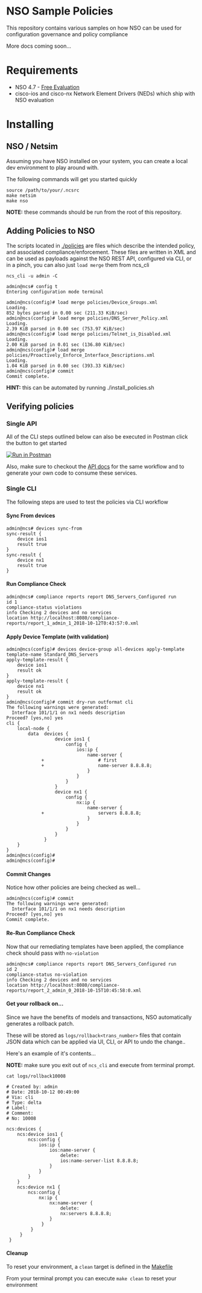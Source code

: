 # NSO Sample Policies

This repository contains various samples on how NSO can be used for configuration governance and policy compliance

More docs coming soon...

# Requirements

* NSO 4.7 - [Free Evaluation](https://developer.cisco.com/site/nso/)
* cisco-ios and cisco-nx Network Element Drivers (NEDs) which ship with NSO evaluation


# Installing


## NSO / Netsim

Assuming you have NSO installed on your system, you can
create a local dev environment to play around with.

The following commands will get you started quickly

```
source /path/to/your/.ncsrc
make netsim
make nso
```

**NOTE:** these commands should be run from the root of this repository.


## Adding Policies to NSO

The scripts located in [./policies](./policies)  are files which describe the intended policy, and associated compliance/enforcement. These files are written in XML
and can be used as payloads against the NSO REST API, configured via CLI, or
in a pinch, you can also just `load merge` them from ncs_cli

```
ncs_cli -u admin -C

admin@ncs# config t
Entering configuration mode terminal

admin@ncs(config)# load merge policies/Device_Groups.xml
Loading.
852 bytes parsed in 0.00 sec (211.33 KiB/sec)
admin@ncs(config)# load merge policies/DNS_Server_Policy.xml
Loading.
2.39 KiB parsed in 0.00 sec (753.97 KiB/sec)
admin@ncs(config)# load merge policies/Telnet_is_Disabled.xml
Loading.
2.00 KiB parsed in 0.01 sec (136.80 KiB/sec)
admin@ncs(config)# load merge policies/Proactively_Enforce_Interface_Descriptions.xml
Loading.
1.04 KiB parsed in 0.00 sec (393.33 KiB/sec)
admin@ncs(config)# commit
Commit complete.

```

**HINT:** this can be automated by running ./install_policies.sh


## Verifying policies

### Single API

All of the CLI steps outlined below can also be executed in Postman click the button to get started

[![Run in Postman](https://run.pstmn.io/button.svg)](https://app.getpostman.com/run-collection/f9d64ed367d243419f95#?env%5Blocal%20NSO%5D=W3siZW5hYmxlZCI6dHJ1ZSwia2V5IjoidXNlcm5hbWUiLCJ2YWx1ZSI6ImFkbWluIiwidHlwZSI6InRleHQifSx7ImVuYWJsZWQiOnRydWUsImtleSI6InBhc3N3b3JkIiwidmFsdWUiOiJhZG1pbiIsInR5cGUiOiJ0ZXh0In0seyJlbmFibGVkIjp0cnVlLCJrZXkiOiJzZXJ2ZXIiLCJ2YWx1ZSI6ImxvY2FsaG9zdCIsInR5cGUiOiJ0ZXh0In0seyJlbmFibGVkIjp0cnVlLCJrZXkiOiJwb3J0IiwidmFsdWUiOiI4MDgwIiwidHlwZSI6InRleHQifV0=)

Also, make sure to checkout the [API docs](https://documenter.getpostman.com/view/23187/RWgqWK3D) for the same workflow and to generate your own code to consume these services.

### Single CLI

The following steps are used to test the policies via CLI workflow

#### Sync From devices
```
admin@ncs# devices sync-from
sync-result {
    device ios1
    result true
}
sync-result {
    device nx1
    result true
}
```

#### Run Compliance Check

```
admin@ncs# compliance reports report DNS_Servers_Configured run
id 1
compliance-status violations
info Checking 2 devices and no services
location http://localhost:8080/compliance-reports/report_1_admin_1_2018-10-12T0:43:57:0.xml
```

#### Apply Device Template (with validation)
```
admin@ncs(config)# devices device-group all-devices apply-template template-name Standard_DNS_Servers
apply-template-result {
    device ios1
    result ok
}
apply-template-result {
    device nx1
    result ok
}
admin@ncs(config)# commit dry-run outformat cli   
The following warnings were generated:
  Interface 101/1/1 on nx1 needs description
Proceed? [yes,no] yes
cli {
    local-node {
        data  devices {
                  device ios1 {
                      config {
                          ios:ip {
                              name-server {
             +                    # first
             +                    name-server 8.8.8.8;
                              }
                          }
                      }
                  }
                  device nx1 {
                      config {
                          nx:ip {
                              name-server {
             +                    servers 8.8.8.8;
                              }
                          }
                      }
                  }
              }
    }
}
admin@ncs(config)#
admin@ncs(config)#

```

#### Commit Changes

Notice how other policies are being checked as well...

```
admin@ncs(config)# commit
The following warnings were generated:
  Interface 101/1/1 on nx1 needs description
Proceed? [yes,no] yes
Commit complete.

```

#### Re-Run Compliance Check

Now that our remediating templates have been applied, the compliance check should
pass with `no-violation`

```
admin@ncs# compliance reports report DNS_Servers_Configured run
id 2
compliance-status no-violation
info Checking 2 devices and no services
location http://localhost:8080/compliance-reports/report_2_admin_0_2018-10-15T10:45:58:0.xml
```

#### Get your rollback on...

Since we have the benefits of models and transactions, NSO automatically generates a rollback patch.

These will be stored as `logs/rollback<trans_number>` files that contain JSON data which can be applied via UI, CLI, or API to
undo the change..

Here's an example of it's contents...

**NOTE:** make sure you exit out of `ncs_cli` and execute from terminal prompt.

`cat logs/rollback10008`
```
# Created by: admin
# Date: 2018-10-12 00:49:00
# Via: cli
# Type: delta
# Label:
# Comment:
# No: 10008

ncs:devices {
    ncs:device ios1 {
        ncs:config {
            ios:ip {
                ios:name-server {
                    delete:
                    ios:name-server-list 8.8.8.8;
                }
            }
        }
    }
    ncs:device nx1 {
        ncs:config {
            nx:ip {
                nx:name-server {
                    delete:
                    nx:servers 8.8.8.8;
                }
             }
         }
     }
 }
```

#### Cleanup

To reset your environment, a `clean` target is defined in the [Makefile](./Makefile)

From your terminal prompt you can execute `make clean` to reset your environment
